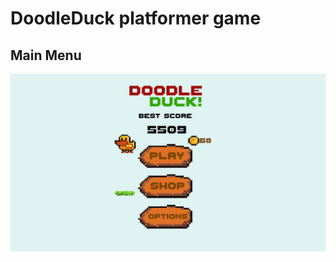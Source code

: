 # DoodleDuck platformer game
## Main Menu
![Main menu](https://github.com/Krpfsh/DoodleDuck/blob/main/Screenshots/MainMenu.png)
